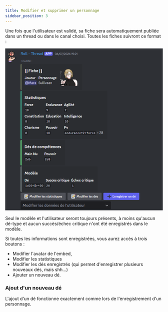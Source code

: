 ```yaml
---
title: Modifier et supprimer un personnage
sidebar_position: 3
---
```


Une fois que l'utilisateur est validé, sa fiche sera automatiquement publiée dans un thread ou dans le canal choisi. Toutes les fiches suivront ce format :

![user embed](/assets/edit/user_embed.png)

Seul le modèle et l'utilisateur seront toujours présents, à moins qu'aucun dé-type et aucun succès/échec critique n'ont été enregistrés dans le modèle.

Si toutes les informations sont enregistrées, vous aurez accès à trois boutons :
- Modifier l'avatar de l'embed,
- Modifier les statistiques
- Modifier les dés enregistrés (qui permet d'enregistrer plusieurs nouveaux dés, mais shh...)
- Ajouter un nouveau dé.




### Ajout d'un nouveau dé

L'ajout d'un dé fonctionne exactement comme lors de l'enregistrement d'un personnage.
